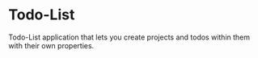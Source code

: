 # Todo-List
Todo-List application that lets you create projects and todos within them with their own properties.